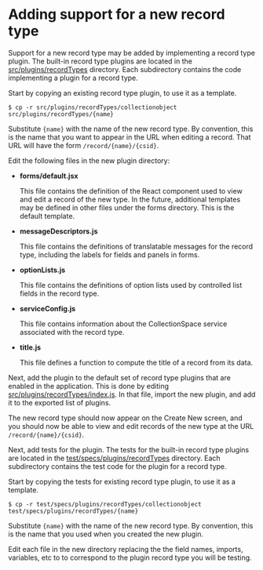 # Adding support for a new record type

Support for a new record type may be added by implementing a record type plugin. The built-in record type plugins are located in the [src/plugins/recordTypes](../../../src/plugins/recordTypes) directory. Each subdirectory contains the code implementing a plugin for a record type.

Start by copying an existing record type plugin, to use it as a template.

```
$ cp -r src/plugins/recordTypes/collectionobject src/plugins/recordTypes/{name}
```

Substitute `{name}` with the name of the new record type. By convention, this is the name that you want to appear in the URL when editing a record. That URL will have the form `/record/{name}/{csid}`.

Edit the following files in the new plugin directory:

- **forms/default.jsx**

  This file contains the definition of the React component used to view and edit a record of the new type. In the future, additional templates may be defined in other files under the forms directory. This is the default template.

- **messageDescriptors.js**

  This file contains the definitions of translatable messages for the record type, including the labels for fields and panels in forms.

- **optionLists.js**

  This file contains the definitions of option lists used by controlled list fields in the record type.

- **serviceConfig.js**

  This file contains information about the CollectionSpace service associated with the record type.

- **title.js**

  This file defines a function to compute the title of a record from its data.

Next, add the plugin to the default set of record type plugins that are enabled in the application. This is done by editing [src/plugins/recordTypes/index.js](../../../src/plugins/recordTypes/index.js). In that file, import the new plugin, and add it to the exported list of plugins.

The new record type should now appear on the Create New screen, and you should now be able to view and edit records of the new type at the URL `/record/{name}/{csid}`.

Next, add tests for the plugin. The tests for the built-in record type plugins are located in the [test/specs/plugins/recordTypes](../../../test/specs/plugins/recordTypes) directory. Each subdirectory contains the test code for the plugin for a record type.

Start by copying the tests for existing record type plugin, to use it as a template.

```
$ cp -r test/specs/plugins/recordTypes/collectionobject test/specs/plugins/recordTypes/{name}
```

Substitute `{name}` with the name of the new record type. By convention, this is the name that you used when you created the new plugin.

Edit each file in the new directory replacing the the field names, imports, variables, etc to to correspond to the plugin record type you will be testing.
